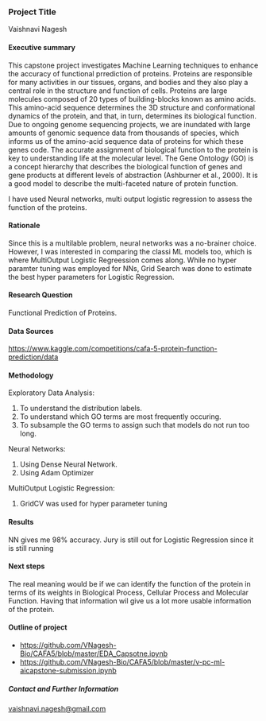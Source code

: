 ### Project Title

Vaishnavi Nagesh

#### Executive summary
This capstone project investigates Machine Learning techniques to enhance the accuracy of functional prrediction of proteins. Proteins are responsible for many activities in our tissues, organs, and bodies and they also play a central role in the structure and function of cells. Proteins are large molecules composed of 20 types of building-blocks known as amino acids. This amino-acid sequence determines the 3D structure and conformational dynamics of the protein, and that, in turn, determines its biological function. Due to ongoing genome sequencing projects, we are inundated with large amounts of genomic sequence data from thousands of species, which informs us of the amino-acid sequence data of proteins for which these genes code. The accurate assignment of biological function to the protein is key to understanding life at the molecular level. The Gene Ontology (GO) is a concept hierarchy that describes the biological function of genes and gene products at different levels of abstraction (Ashburner et al., 2000). It is a good model to describe the multi-faceted nature of protein function.

I have used Neural networks, multi output logistic regression to assess the function of the proteins.


#### Rationale

Since this is a multilable problem, neural networks was a no-brainer choice. However, I was interested in comparing the classi ML models too, which is where MultiOutput Logistic Regreession comes along.
While no hyper paramter tuning was employed for NNs, Grid Search was done to estimate the best hyper parameters for Logistic Regression.

#### Research Question

Functional Prediction of Proteins.

#### Data Sources

https://www.kaggle.com/competitions/cafa-5-protein-function-prediction/data

#### Methodology

Exploratory Data Analysis:

1. To understand the distribution labels.
2. To understand which GO terms are most frequently occuring.
3. To subsample the GO terms to assign such that models do not run too long.

Neural Networks:
1. Using Dense Neural Network.
2. Using Adam Optimizer

MultiOutput Logistic Regression:
1. GridCV was used for hyper parameter tuning



#### Results

NN gives me 98% accuracy. Jury is still out for Logistic Regression since it is still running

#### Next steps

The real meaning would be if we can identify the function of the protein in terms of its weights in Biological Process, Cellular Process and Molecular Function. Having that information wil give us a lot more usable information of the protein.

#### Outline of project

- https://github.com/VNagesh-Bio/CAFA5/blob/master/EDA_Capsotne.ipynb
- https://github.com/VNagesh-Bio/CAFA5/blob/master/v-pc-ml-aicapstone-submission.ipynb

##### Contact and Further Information
vaishnavi.nagesh@gmail.com
